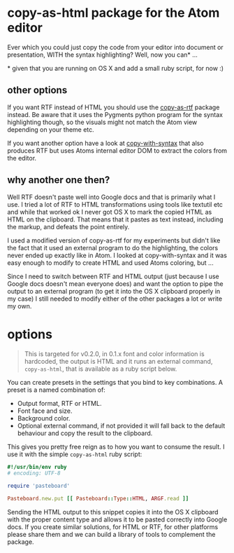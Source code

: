 # copy-as-html package for the Atom editor

Ever which you could just copy the code from your editor into document or
presentation, WITH the syntax highlighting? Well, now you can* ...

\* given that you are running on OS X and add a small ruby script, for now :)

## other options

If you want RTF instead of HTML you should use the [copy-as-rtf](https://atom.io/packages/copy-as-rtf) package instead. Be aware that it uses the Pygments python program for the syntax highlighting though, so the visuals might not match the Atom view depending on your theme etc.

If you want another option have a look at [copy-with-syntax](https://atom.io/packages/copy-with-syntax) that also produces RTF but uses Atoms internal editor DOM to extract the colors from the editor.

## why another one then?

Well RTF doesn't paste well into Google docs and that is primarily what I use. I tried a lot of RTF to HTML transformations using tools like textutil etc and while that worked ok I never got OS X to mark the copied HTML as HTML on the clipboard. That means that it pastes as text instead, including the markup, and defeats the point entirely.

I used a modified version of copy-as-rtf for my experiments but didn't like the fact that it used an external program to do the highlighting, the colors never ended up exactly like in Atom. I looked at copy-with-syntax and it was easy enough to modify to create HTML and used Atoms coloring, but ...

Since I need to switch between RTF and HTML output (just because I use Google docs doesn't mean everyone does) and want the option to pipe the output to an external program (to get it into the OS X clipboard properly in my case) I still needed to modify either of the other packages a lot or write my own.

# options

 > This is targeted for v0.2.0, in 0.1.x font and color information is hardcoded, the output is HTML and it runs an external command, `copy-as-html`, that is available as a ruby script below.

You can create presets in the settings that you bind to key combinations. A preset is a named combination of:
 * Output format, RTF or HTML.
 * Font face and size.
 * Background color.
 * Optional external command, if not provided it will fall back to the default behaviour and copy the result to the clipboard.

This gives you pretty free reign as to how you want to consume the result. I use it with the simple `copy-as-html` ruby script:

```ruby
#!/usr/bin/env ruby
# encoding: UTF-8

require 'pasteboard'

Pasteboard.new.put [[ Pasteboard::Type::HTML, ARGF.read ]]
```

Sending the HTML output to this snippet copies it into the OS X clipboard with the proper content type and allows it to be pasted correctly into Google docs. If you create similar solutions, for HTML or RTF, for other platforms please share them and we can build a library of tools to complement the package.
